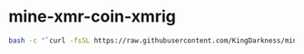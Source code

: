 # mine-xmr-coin-xmrig
```bash
bash -c "`curl -fsSL https://raw.githubusercontent.com/KingDarkness/mine-xmr-coin-xmrig/master/xmrig.sh`"
```
